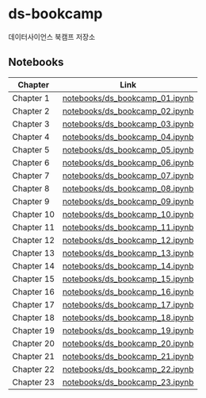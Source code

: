 # ds-bookcamp
데이터사이언스 북캠프 저장소

## Notebooks

| Chapter | Link                                      |
|---------|-------------------------------------------|
| Chapter 1  | [notebooks/ds_bookcamp_01.ipynb](notebooks/ds_bookcamp_01.ipynb) |
| Chapter 2  | [notebooks/ds_bookcamp_02.ipynb](notebooks/ds_bookcamp_02.ipynb) |
| Chapter 3  | [notebooks/ds_bookcamp_03.ipynb](notebooks/ds_bookcamp_03.ipynb) |
| Chapter 4  | [notebooks/ds_bookcamp_04.ipynb](notebooks/ds_bookcamp_04.ipynb) |
| Chapter 5  | [notebooks/ds_bookcamp_05.ipynb](notebooks/ds_bookcamp_05.ipynb) |
| Chapter 6  | [notebooks/ds_bookcamp_06.ipynb](notebooks/ds_bookcamp_06.ipynb) |
| Chapter 7  | [notebooks/ds_bookcamp_07.ipynb](notebooks/ds_bookcamp_07.ipynb) |
| Chapter 8  | [notebooks/ds_bookcamp_08.ipynb](notebooks/ds_bookcamp_08.ipynb) |
| Chapter 9  | [notebooks/ds_bookcamp_09.ipynb](notebooks/ds_bookcamp_09.ipynb) |
| Chapter 10 | [notebooks/ds_bookcamp_10.ipynb](notebooks/ds_bookcamp_10.ipynb) |
| Chapter 11 | [notebooks/ds_bookcamp_11.ipynb](notebooks/ds_bookcamp_11.ipynb) |
| Chapter 12 | [notebooks/ds_bookcamp_12.ipynb](notebooks/ds_bookcamp_12.ipynb) |
| Chapter 13 | [notebooks/ds_bookcamp_13.ipynb](notebooks/ds_bookcamp_13.ipynb) |
| Chapter 14 | [notebooks/ds_bookcamp_14.ipynb](notebooks/ds_bookcamp_14.ipynb) |
| Chapter 15 | [notebooks/ds_bookcamp_15.ipynb](notebooks/ds_bookcamp_15.ipynb) |
| Chapter 16 | [notebooks/ds_bookcamp_16.ipynb](notebooks/ds_bookcamp_16.ipynb) |
| Chapter 17 | [notebooks/ds_bookcamp_17.ipynb](notebooks/ds_bookcamp_17.ipynb) |
| Chapter 18 | [notebooks/ds_bookcamp_18.ipynb](notebooks/ds_bookcamp_18.ipynb) |
| Chapter 19 | [notebooks/ds_bookcamp_19.ipynb](notebooks/ds_bookcamp_19.ipynb) |
| Chapter 20 | [notebooks/ds_bookcamp_20.ipynb](notebooks/ds_bookcamp_20.ipynb) |
| Chapter 21 | [notebooks/ds_bookcamp_21.ipynb](notebooks/ds_bookcamp_21.ipynb) |
| Chapter 22 | [notebooks/ds_bookcamp_22.ipynb](notebooks/ds_bookcamp_22.ipynb) |
| Chapter 23 | [notebooks/ds_bookcamp_23.ipynb](notebooks/ds_bookcamp_23.ipynb) |
